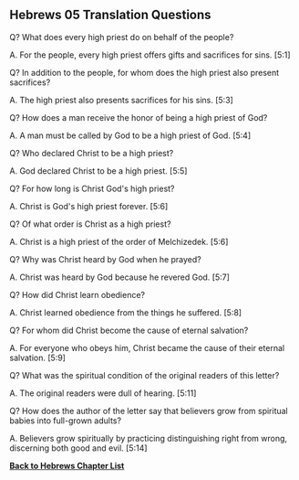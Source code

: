 ## Hebrews 05 Translation Questions ##

Q? What does every high priest do on behalf of the people?

A. For the people, every high priest offers gifts and sacrifices for sins. [5:1]

Q? In addition to the people, for whom does the high priest also present sacrifices?

A. The high priest also presents sacrifices for his sins. [5:3]

Q? How does a man receive the honor of being a high priest of God?

A. A man must be called by God to be a high priest of God. [5:4]

Q? Who declared Christ to be a high priest?

A. God declared Christ to be a high priest. [5:5]

Q? For how long is Christ God's high priest?

A. Christ is God's high priest forever. [5:6]

Q? Of what order is Christ as a high priest?

A. Christ is a high priest of the order of Melchizedek. [5:6]

Q? Why was Christ heard by God when he prayed?

A. Christ was heard by God because he revered God. [5:7]

Q? How did Christ learn obedience?

A. Christ learned obedience from the things he suffered. [5:8]

Q? For whom did Christ become the cause of eternal salvation?

A. For everyone who obeys him, Christ became the cause of their eternal salvation. [5:9]

Q? What was the spiritual condition of the original readers of this letter?

A. The original readers were dull of hearing. [5:11]

Q? How does the author of the letter say that believers grow from spiritual babies into full-grown adults?

A. Believers grow spiritually by practicing distinguishing right from wrong, discerning both good and evil. [5:14]

__[Back to Hebrews Chapter List](./)__

